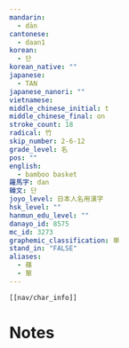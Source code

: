 ```yaml
---
mandarin:
  - dān
cantonese:
  - daan1
korean:
  - 단
korean_native: ""
japanese:
  - TAN
japanese_nanori: ""
vietnamese:
middle_chinese_initial: t
middle_chinese_final: ɑn
stroke_count: 18
radical: 竹
skip_number: 2-6-12
grade_level: 名
pos: ""
english:
  - bamboo basket
羅馬字: dan
韓文: 단
joyo_level: 日本人名用漢字
hsk_level: ""
hanmun_edu_level: ""
danayo_id: 8575
mc_id: 3273
graphemic_classification: 単
stand_in: "FALSE"
aliases:
  - 蓧
  - 箪
---
```

```meta-bind-embed
[[nav/char_info]]
```

# Notes
